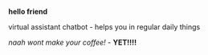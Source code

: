 <b> hello friend </b>

virtual assistant chatbot - helps you in regular daily things


<i>naah wont make your coffee!</i> - <b>YET!!!!</b>

